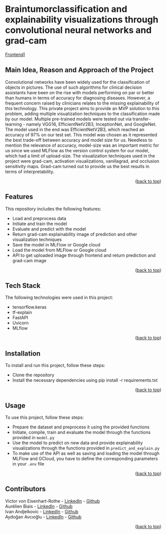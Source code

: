 # Braintumorclassification and explainability visualizations through convolutional neural networks and grad-cam

[Frontend](braintumorclassification/screenshots/title_picture.png)]

## Main Idea, Reason and Approach of the Project

Convolutional networks have been widely used for the classification of objects in pictures. The use of such algorithms for clinical decision assistants have been on the rise with models performing on par or better than humans in terms of accuracy for diagnosing diseases. However, a frequent concern raised by clinicians relates to the missing explainability of this technology. This private project aims to provide an MVP solution to this problem, adding multiple visualization techniques to the classification made by our model. Multiple pre-trained models were tested out via transfer-learning - namely VGG16, EfficientNetV2B3, InceptionNet, and GoogleNet. The model used in the end was EfficientNetV2B3, which reached an accuracy of 97% on our test set. This model was chosen as it represented the best trade-off between accuracy and model size for us. Needless to mention the relevance of accuracy, model-size was an important metric for us since we used MLFlow as the version control system for our model, which had a limit of upload-size. The visualization techniques used in the project were grad-cam, activation visualizations, vanillagrad, and occlusion sensitivity maps. Grad-cam turned out to provide us the best results in terms of interpretability.

<p align="right">(<a href="#readme-top">back to top</a>)</p>

## Features

This repository includes the following features:

- Load and preprocess data
- Initiate and train the model
- Evaluate and predict with the model
- Return grad-cam explainability image of prediction and other visualization techniques
- Save the model in MLFlow or Google cloud
- Load the model from MLFlow or Google cloud
- API to get uploaded image through frontend and return prediction and grad-cam image

<p align="right">(<a href="#readme-top">back to top</a>)</p>

## Tech Stack

The following technologies were used in this project:

- tensorflow.keras
- tf-explain
- FastAPI
- Uvicorn
- MLflow

<p align="right">(<a href="#readme-top">back to top</a>)</p>

## Installation

To install and run this project, follow these steps:

- Clone the repository
- Install the necessary dependencies using pip install -r requirements.txt

<p align="right">(<a href="#readme-top">back to top</a>)</p>

## Usage
To use this project, follow these steps:

- Prepare the dataset and preprocess it using the provided functions
- Initiate, compile, train and evaluate the model through the functions provided in `model.py`
- Use the model to predict on new data and provide explainability visualizations through the functions provided in `predict_and_explain.py`
- To make use of the API as well as saving and loading the model through MLFlow and GCloud, you have to define the corresponding parameters in your `.env` file

<p align="right">(<a href="#readme-top">back to top</a>)</p>

## Contributors

Victor von Eisenhart-Rothe - [LinkedIn](https://www.linkedin.com/in/victor-von-eisenhart-rothe/) - [Github](https://github.com/Victorvone)<br>
Aurélien Biais - [LinkedIn](https://www.linkedin.com/in/aur%C3%A9lien-biais-a41360a3/) - [Github](https://github.com/abiais)
<br>
Ivan Andjelkovic - [LinkedIn](https://www.linkedin.com/in/ivan-andjelkovic-b6427029/) - [Github](https://github.com/IvanAndjelkovic)
<br>
Aydoğan Avcıoğlu - [LinkedIn](https://www.linkedin.com/in/aydo%C4%9Fan-avc%C4%B1o%C4%9Flu-891466173/) - [Github](https://github.com/aydogan22)
<br>

<p align="right">(<a href="#readme-top">back to top</a>)</p>
